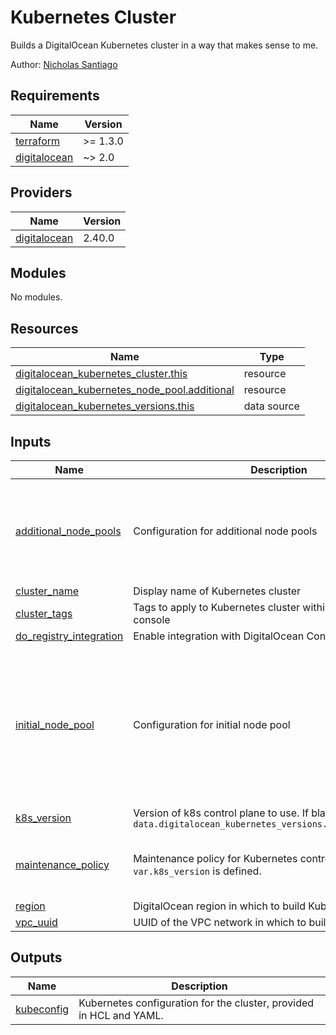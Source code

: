 <!-- BEGIN_TF_DOCS -->
# Kubernetes Cluster

Builds a DigitalOcean Kubernetes cluster in a way that
makes sense to me.

Author: [Nicholas Santiago](https://github.com/santiagon610/)

## Requirements

| Name | Version |
|------|---------|
| <a name="requirement_terraform"></a> [terraform](#requirement\_terraform) | >= 1.3.0 |
| <a name="requirement_digitalocean"></a> [digitalocean](#requirement\_digitalocean) | ~> 2.0 |

## Providers

| Name | Version |
|------|---------|
| <a name="provider_digitalocean"></a> [digitalocean](#provider\_digitalocean) | 2.40.0 |

## Modules

No modules.

## Resources

| Name | Type |
|------|------|
| [digitalocean_kubernetes_cluster.this](https://registry.terraform.io/providers/digitalocean/digitalocean/latest/docs/resources/kubernetes_cluster) | resource |
| [digitalocean_kubernetes_node_pool.additional](https://registry.terraform.io/providers/digitalocean/digitalocean/latest/docs/resources/kubernetes_node_pool) | resource |
| [digitalocean_kubernetes_versions.this](https://registry.terraform.io/providers/digitalocean/digitalocean/latest/docs/data-sources/kubernetes_versions) | data source |

## Inputs

| Name | Description | Type | Default | Required |
|------|-------------|------|---------|:--------:|
| <a name="input_additional_node_pools"></a> [additional\_node\_pools](#input\_additional\_node\_pools) | Configuration for additional node pools | <pre>map(object({<br>    min_nodes  = number<br>    max_nodes  = number<br>    size       = string<br>    auto_scale = bool<br>    labels     = map(string)<br>  }))</pre> | `{}` | no |
| <a name="input_cluster_name"></a> [cluster\_name](#input\_cluster\_name) | Display name of Kubernetes cluster | `string` | `"k8s"` | no |
| <a name="input_cluster_tags"></a> [cluster\_tags](#input\_cluster\_tags) | Tags to apply to Kubernetes cluster within DigitalOcean console | `list(string)` | `[]` | no |
| <a name="input_do_registry_integration"></a> [do\_registry\_integration](#input\_do\_registry\_integration) | Enable integration with DigitalOcean Container Registry | `bool` | `true` | no |
| <a name="input_initial_node_pool"></a> [initial\_node\_pool](#input\_initial\_node\_pool) | Configuration for initial node pool | <pre>object({<br>    name       = string<br>    min_nodes  = number<br>    max_nodes  = number<br>    size       = string<br>    auto_scale = bool<br>    labels     = map(string)<br>  })</pre> | <pre>{<br>  "auto_scale": true,<br>  "labels": {<br>    "droplet-size": "s-4vcpu-8gb",<br>    "managed-by": "terraform",<br>    "purpose": "default"<br>  },<br>  "max_nodes": 2,<br>  "min_nodes": 1,<br>  "name": "initial",<br>  "size": "s-4vcpu-8gb"<br>}</pre> | no |
| <a name="input_k8s_version"></a> [k8s\_version](#input\_k8s\_version) | Version of k8s control plane to use. If blank, uses `data.digitalocean_kubernetes_versions.this.latest_version` | `string` | `""` | no |
| <a name="input_maintenance_policy"></a> [maintenance\_policy](#input\_maintenance\_policy) | Maintenance policy for Kubernetes control plane. Ignored if `var.k8s_version` is defined. | <pre>object({<br>    start_time = string<br>    day        = string<br>  })</pre> | <pre>{<br>  "day": "sunday",<br>  "start_time": "04:00"<br>}</pre> | no |
| <a name="input_region"></a> [region](#input\_region) | DigitalOcean region in which to build Kubernetes cluster | `string` | `"nyc1"` | no |
| <a name="input_vpc_uuid"></a> [vpc\_uuid](#input\_vpc\_uuid) | UUID of the VPC network in which to build Kubernetes cluster | `string` | `""` | no |

## Outputs

| Name | Description |
|------|-------------|
| <a name="output_kubeconfig"></a> [kubeconfig](#output\_kubeconfig) | Kubernetes configuration for the cluster, provided in HCL and YAML. |
<!-- END_TF_DOCS -->
